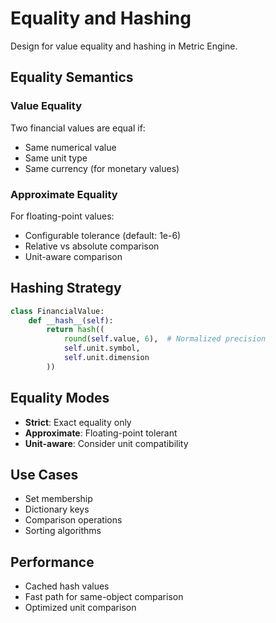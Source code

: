 # Equality and Hashing

Design for value equality and hashing in Metric Engine.

## Equality Semantics

### Value Equality
Two financial values are equal if:
- Same numerical value
- Same unit type
- Same currency (for monetary values)

### Approximate Equality
For floating-point values:
- Configurable tolerance (default: 1e-6)
- Relative vs absolute comparison
- Unit-aware comparison

## Hashing Strategy

```python
class FinancialValue:
    def __hash__(self):
        return hash((
            round(self.value, 6),  # Normalized precision
            self.unit.symbol,
            self.unit.dimension
        ))
```

## Equality Modes

- **Strict**: Exact equality only
- **Approximate**: Floating-point tolerant
- **Unit-aware**: Consider unit compatibility

## Use Cases

- Set membership
- Dictionary keys
- Comparison operations
- Sorting algorithms

## Performance

- Cached hash values
- Fast path for same-object comparison
- Optimized unit comparison
